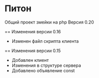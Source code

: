 ﻿# Питон
Общий проект змейки на php
Версия 0.20


== Изменения версии 0.16
* Изменен файл скрипта клиента


== Изменения версии 0.15
* Добавлен клиент
* Изменения в структуре сервера
* Добавлено объявление const